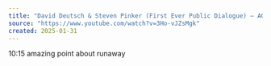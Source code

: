 ```yaml
---
title: "David Deutsch & Steven Pinker (First Ever Public Dialogue) — AGI, P(Doom), & The Enemies of Progress"
source: "https://www.youtube.com/watch?v=3Ho-vJZsMgk"
created: 2025-01-31
---
```

10:15 amazing point about runaway